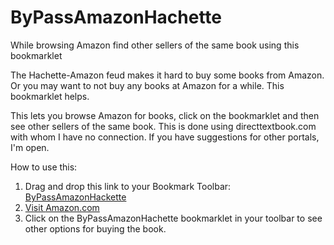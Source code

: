 ByPassAmazonHachette
====================

While browsing Amazon find other sellers of the same book using this bookmarklet

The Hachette-Amazon feud makes it hard to buy some books from Amazon. Or you may want to not buy any books at Amazon for a while. This bookmarklet helps.

This lets you browse Amazon for books, click on the bookmarklet and then see other sellers of the same book. This is done using directtextbook.com with whom I have no connection. If you have suggestions for other portals, I'm open.

How to use this:

1. Drag and drop this link to your Bookmark Toolbar: <a href='javascript:(function(){var n=0;while(document.getElementsByTagName("link")[n].getAttribute("rel")!="canonical"){n++};window.open("http://www.directtextbook.com/isbn/"+document.getElementsByTagName("link")[n].getAttribute("href").slice(-10))})();'>ByPassAmazonHackette
2. Visit <a href='http://www.amazon.com/Harry-Potter-And-Chamber-Secrets/dp/0439064872'>Amazon.com</a>
3. Click on the ByPassAmazonHachette bookmarklet in your toolbar to see other options for buying the book.
